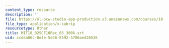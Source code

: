 ```yaml
---
content_type: resource
description: ''
file: https://ol-ocw-studio-app-production.s3.amazonaws.com/courses/18-02sc-multivariable-calculus-fall-2010/ccdea06c8e4e5e4685925706aed26526_MIT18_02SCF10Rec_05_300k.vtt
file_type: application/x-subrip
resourcetype: Other
title: MIT18_02SCF10Rec_05_300k.srt
uid: ccdea06c-8e4e-5e46-8592-5706aed26526
---
```

